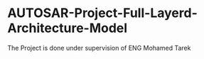 # AUTOSAR-Project-Full-Layerd-Architecture-Model
The Project is done under supervision of ENG Mohamed Tarek
